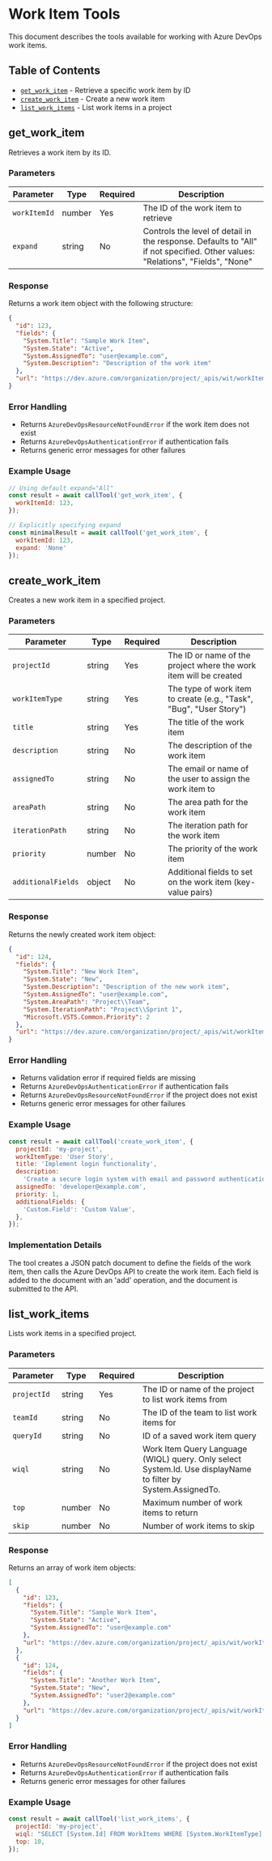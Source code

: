 # Work Item Tools

This document describes the tools available for working with Azure DevOps work items.

## Table of Contents

- [`get_work_item`](#get_work_item) - Retrieve a specific work item by ID
- [`create_work_item`](#create_work_item) - Create a new work item
- [`list_work_items`](#list_work_items) - List work items in a project

## get_work_item

Retrieves a work item by its ID.

### Parameters

| Parameter    | Type   | Required | Description                                                                       |
| ------------ | ------ | -------- | --------------------------------------------------------------------------------- |
| `workItemId` | number | Yes      | The ID of the work item to retrieve                                               |
| `expand`     | string | No       | Controls the level of detail in the response. Defaults to "All" if not specified. Other values: "Relations", "Fields", "None" |

### Response

Returns a work item object with the following structure:

```json
{
  "id": 123,
  "fields": {
    "System.Title": "Sample Work Item",
    "System.State": "Active",
    "System.AssignedTo": "user@example.com",
    "System.Description": "Description of the work item"
  },
  "url": "https://dev.azure.com/organization/project/_apis/wit/workItems/123"
}
```

### Error Handling

- Returns `AzureDevOpsResourceNotFoundError` if the work item does not exist
- Returns `AzureDevOpsAuthenticationError` if authentication fails
- Returns generic error messages for other failures

### Example Usage

```javascript
// Using default expand="All"
const result = await callTool('get_work_item', {
  workItemId: 123,
});

// Explicitly specifying expand
const minimalResult = await callTool('get_work_item', {
  workItemId: 123,
  expand: 'None'
});
```

## create_work_item

Creates a new work item in a specified project.

### Parameters

| Parameter          | Type   | Required | Description                                                         |
| ------------------ | ------ | -------- | ------------------------------------------------------------------- |
| `projectId`        | string | Yes      | The ID or name of the project where the work item will be created   |
| `workItemType`     | string | Yes      | The type of work item to create (e.g., "Task", "Bug", "User Story") |
| `title`            | string | Yes      | The title of the work item                                          |
| `description`      | string | No       | The description of the work item                                    |
| `assignedTo`       | string | No       | The email or name of the user to assign the work item to            |
| `areaPath`         | string | No       | The area path for the work item                                     |
| `iterationPath`    | string | No       | The iteration path for the work item                                |
| `priority`         | number | No       | The priority of the work item                                       |
| `additionalFields` | object | No       | Additional fields to set on the work item (key-value pairs)         |

### Response

Returns the newly created work item object:

```json
{
  "id": 124,
  "fields": {
    "System.Title": "New Work Item",
    "System.State": "New",
    "System.Description": "Description of the new work item",
    "System.AssignedTo": "user@example.com",
    "System.AreaPath": "Project\\Team",
    "System.IterationPath": "Project\\Sprint 1",
    "Microsoft.VSTS.Common.Priority": 2
  },
  "url": "https://dev.azure.com/organization/project/_apis/wit/workItems/124"
}
```

### Error Handling

- Returns validation error if required fields are missing
- Returns `AzureDevOpsAuthenticationError` if authentication fails
- Returns `AzureDevOpsResourceNotFoundError` if the project does not exist
- Returns generic error messages for other failures

### Example Usage

```javascript
const result = await callTool('create_work_item', {
  projectId: 'my-project',
  workItemType: 'User Story',
  title: 'Implement login functionality',
  description:
    'Create a secure login system with email and password authentication',
  assignedTo: 'developer@example.com',
  priority: 1,
  additionalFields: {
    'Custom.Field': 'Custom Value',
  },
});
```

### Implementation Details

The tool creates a JSON patch document to define the fields of the work item, then calls the Azure DevOps API to create the work item. Each field is added to the document with an 'add' operation, and the document is submitted to the API.

## list_work_items

Lists work items in a specified project.

### Parameters

| Parameter   | Type   | Required | Description                                                                                                    |
| ----------- | ------ | -------- | -------------------------------------------------------------------------------------------------------------- |
| `projectId` | string | Yes      | The ID or name of the project to list work items from                                                          |
| `teamId`    | string | No       | The ID of the team to list work items for                                                                      |
| `queryId`   | string | No       | ID of a saved work item query                                                                                  |
| `wiql`      | string | No       | Work Item Query Language (WIQL) query. Only select System.Id. Use displayName to filter by System.AssignedTo.  |
| `top`       | number | No       | Maximum number of work items to return                                                                         |
| `skip`      | number | No       | Number of work items to skip                                                                                   |

### Response

Returns an array of work item objects:

```json
[
  {
    "id": 123,
    "fields": {
      "System.Title": "Sample Work Item",
      "System.State": "Active",
      "System.AssignedTo": "user@example.com"
    },
    "url": "https://dev.azure.com/organization/project/_apis/wit/workItems/123"
  },
  {
    "id": 124,
    "fields": {
      "System.Title": "Another Work Item",
      "System.State": "New",
      "System.AssignedTo": "user2@example.com"
    },
    "url": "https://dev.azure.com/organization/project/_apis/wit/workItems/124"
  }
]
```

### Error Handling

- Returns `AzureDevOpsResourceNotFoundError` if the project does not exist
- Returns `AzureDevOpsAuthenticationError` if authentication fails
- Returns generic error messages for other failures

### Example Usage

```javascript
const result = await callTool('list_work_items', {
  projectId: 'my-project',
  wiql: "SELECT [System.Id] FROM WorkItems WHERE [System.WorkItemType] = 'Task' ORDER BY [System.CreatedDate] DESC",
  top: 10,
});
```
